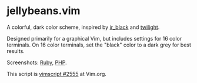 jellybeans.vim
==============

A colorful, dark color scheme, inspired by [ir_black][] and [twilight][].

Designed primarily for a graphical Vim, but includes settings for 16 color
terminals. On 16 color terminals, set the "black" color to a dark grey for
best results.

Screenshots: [Ruby][ruby-ss], [PHP][php-ss].

This script is [vimscript #2555][vimscript] at Vim.org.

[ir_black]: http://blog.infinitered.com/entries/show/6
[twilight]: http://www.vim.org/scripts/script.php?script_id=1677
[ruby-ss]: http://h4xr.org/4p49
[php-ss]: http://h4xr.org/3z5m
[vimscript]: http://www.vim.org/scripts/script.php?script_id=2555
